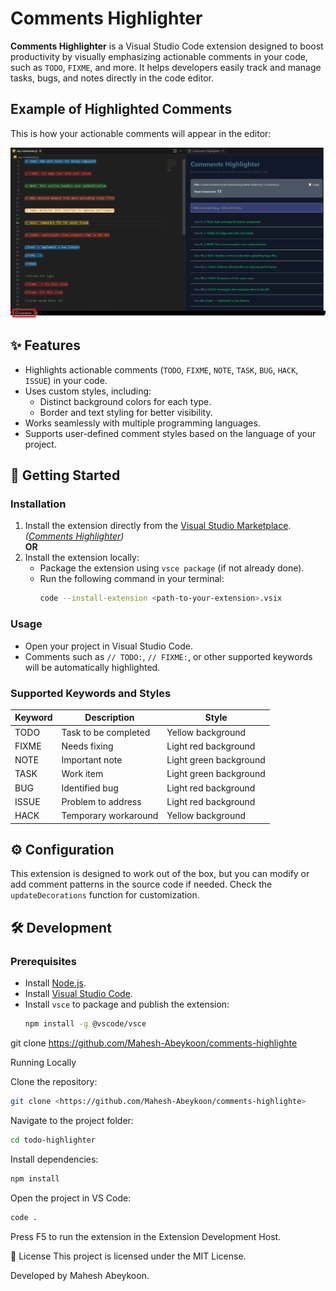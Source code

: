# Comments Highlighter

**Comments Highlighter** is a Visual Studio Code extension designed to boost productivity by visually emphasizing actionable comments in your code, such as `TODO`, `FIXME`, and more. It helps developers easily track and manage tasks, bugs, and notes directly in the code editor.

## Example of Highlighted Comments

This is how your actionable comments will appear in the editor:

![TODO Highlighter Example](image/version_0.1.0.png)


## ✨ Features

- Highlights actionable comments (`TODO`, `FIXME`, `NOTE`, `TASK`, `BUG`, `HACK`, `ISSUE`) in your code.
- Uses custom styles, including:
  - Distinct background colors for each type.
  - Border and text styling for better visibility.
- Works seamlessly with multiple programming languages.
- Supports user-defined comment styles based on the language of your project.
  
## 🚀 Getting Started

### Installation

1. Install the extension directly from the [Visual Studio Marketplace](#). *([Comments Highlighter](https://marketplace.visualstudio.com/items?itemName=mahesh-abeykoon.comments-highlighter))*  
   **OR**
2. Install the extension locally:
   - Package the extension using `vsce package` (if not already done).
   - Run the following command in your terminal:
     ```bash
     code --install-extension <path-to-your-extension>.vsix
     ```

### Usage

- Open your project in Visual Studio Code.
- Comments such as `// TODO:`, `// FIXME:`, or other supported keywords will be automatically highlighted.

### Supported Keywords and Styles

| **Keyword** | **Description**       | **Style**                |
|-------------|-----------------------|--------------------------|
| TODO        | Task to be completed  | Yellow background        |
| FIXME       | Needs fixing          | Light red background     |
| NOTE        | Important note        | Light green background   |
| TASK        | Work item             | Light green background   |
| BUG         | Identified bug        | Light red background     |
| ISSUE       | Problem to address    | Light red background     |
| HACK        | Temporary workaround  | Yellow background        |

## ⚙️ Configuration

This extension is designed to work out of the box, but you can modify or add comment patterns in the source code if needed. Check the `updateDecorations` function for customization.

## 🛠️ Development

### Prerequisites

- Install [Node.js](https://nodejs.org/).
- Install [Visual Studio Code](https://code.visualstudio.com/).
- Install `vsce` to package and publish the extension:
  ```bash
  npm install -g @vscode/vsce

git clone <https://github.com/Mahesh-Abeykoon/comments-highlighte>

Running Locally

Clone the repository:
  ```bash
git clone <https://github.com/Mahesh-Abeykoon/comments-highlighte>
````

Navigate to the project folder:
  ```bash
cd todo-highlighter
````
Install dependencies:
````bash
npm install
`````

Open the project in VS Code:
````bash
code .
````

Press F5 to run the extension in the Extension Development Host.

📝 License
This project is licensed under the MIT License.


Developed by Mahesh Abeykoon.

